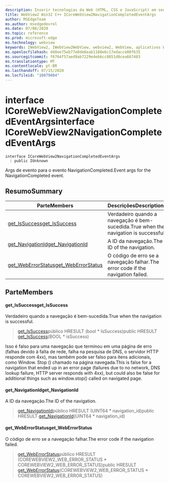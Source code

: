 ```yaml
---
description: Inserir tecnologias da Web (HTML, CSS e JavaScript) em seus aplicativos nativos com o controle WebView2 do Microsoft Edge
title: WebView2 Win32 C++ ICoreWebView2NavigationCompletedEventArgs
author: MSEdgeTeam
ms.author: msedgedevrel
ms.date: 07/08/2020
ms.topic: reference
ms.prod: microsoft-edge
ms.technology: webview
keywords: IWebView2, IWebView2WebView, webview2, WebView, aplicativos Win32, Win32, Edge, ICoreWebView2, ICoreWebView2Controller, controle do navegador, HTML Edge, ICoreWebView2NavigationCompletedEventArgs
ms.openlocfilehash: d40ee75eb77e8de6eab1188e6c17edacce00f635
ms.sourcegitcommit: f6764f57aed9ab7229e4eb6cc8851d0cea667403
ms.translationtype: MT
ms.contentlocale: pt-BR
ms.lasthandoff: 07/15/2020
ms.locfileid: "10879804"
---
```

# <span data-ttu-id="8df5b-104">interface ICoreWebView2NavigationCompletedEventArgs</span><span class="sxs-lookup"><span data-stu-id="8df5b-104">interface ICoreWebView2NavigationCompletedEventArgs</span></span> 

```
interface ICoreWebView2NavigationCompletedEventArgs
  : public IUnknown
```

<span data-ttu-id="8df5b-105">Args de evento para o evento NavigationCompleted.</span><span class="sxs-lookup"><span data-stu-id="8df5b-105">Event args for the NavigationCompleted event.</span></span>

## <span data-ttu-id="8df5b-106">Resumo</span><span class="sxs-lookup"><span data-stu-id="8df5b-106">Summary</span></span>

 <span data-ttu-id="8df5b-107">Parte</span><span class="sxs-lookup"><span data-stu-id="8df5b-107">Members</span></span>                        | <span data-ttu-id="8df5b-108">Descrições</span><span class="sxs-lookup"><span data-stu-id="8df5b-108">Descriptions</span></span>
--------------------------------|---------------------------------------------
[<span data-ttu-id="8df5b-109">get_IsSuccess</span><span class="sxs-lookup"><span data-stu-id="8df5b-109">get_IsSuccess</span></span>](#get_issuccess) | <span data-ttu-id="8df5b-110">Verdadeiro quando a navegação é bem-sucedida.</span><span class="sxs-lookup"><span data-stu-id="8df5b-110">True when the navigation is successful.</span></span>
[<span data-ttu-id="8df5b-111">get_NavigationId</span><span class="sxs-lookup"><span data-stu-id="8df5b-111">get_NavigationId</span></span>](#get_navigationid) | <span data-ttu-id="8df5b-112">A ID da navegação.</span><span class="sxs-lookup"><span data-stu-id="8df5b-112">The ID of the navigation.</span></span>
[<span data-ttu-id="8df5b-113">get_WebErrorStatus</span><span class="sxs-lookup"><span data-stu-id="8df5b-113">get_WebErrorStatus</span></span>](#get_weberrorstatus) | <span data-ttu-id="8df5b-114">O código de erro se a navegação falhar.</span><span class="sxs-lookup"><span data-stu-id="8df5b-114">The error code if the navigation failed.</span></span>

## <span data-ttu-id="8df5b-115">Parte</span><span class="sxs-lookup"><span data-stu-id="8df5b-115">Members</span></span>

#### <span data-ttu-id="8df5b-116">get_IsSuccess</span><span class="sxs-lookup"><span data-stu-id="8df5b-116">get_IsSuccess</span></span> 

<span data-ttu-id="8df5b-117">Verdadeiro quando a navegação é bem-sucedida.</span><span class="sxs-lookup"><span data-stu-id="8df5b-117">True when the navigation is successful.</span></span>

> <span data-ttu-id="8df5b-118">[get_IsSuccess](#get_issuccess)público HRESULT (bool \* IsSuccess)</span><span class="sxs-lookup"><span data-stu-id="8df5b-118">public HRESULT [get_IsSuccess](#get_issuccess)(BOOL \* isSuccess)</span></span>

<span data-ttu-id="8df5b-119">Isso é falso para uma navegação que terminou em uma página de erro (falhas devido à falta de rede, falha na pesquisa de DNS, o servidor HTTP responde com 4xx), mas também pode ser falso para itens adicionais, como Window. Stop () chamado na página navegada.</span><span class="sxs-lookup"><span data-stu-id="8df5b-119">This is false for a navigation that ended up in an error page (failures due to no network, DNS lookup failure, HTTP server responds with 4xx), but could also be false for additional things such as window.stop() called on navigated page.</span></span>

#### <span data-ttu-id="8df5b-120">get_NavigationId</span><span class="sxs-lookup"><span data-stu-id="8df5b-120">get_NavigationId</span></span> 

<span data-ttu-id="8df5b-121">A ID da navegação.</span><span class="sxs-lookup"><span data-stu-id="8df5b-121">The ID of the navigation.</span></span>

> <span data-ttu-id="8df5b-122">[get_NavigationId](#get_navigationid)público HRESULT (UINT64 \* navigation_id)</span><span class="sxs-lookup"><span data-stu-id="8df5b-122">public HRESULT [get_NavigationId](#get_navigationid)(UINT64 \* navigation_id)</span></span>

#### <span data-ttu-id="8df5b-123">get_WebErrorStatus</span><span class="sxs-lookup"><span data-stu-id="8df5b-123">get_WebErrorStatus</span></span> 

<span data-ttu-id="8df5b-124">O código de erro se a navegação falhar.</span><span class="sxs-lookup"><span data-stu-id="8df5b-124">The error code if the navigation failed.</span></span>

> <span data-ttu-id="8df5b-125">[get_WebErrorStatus](#get_weberrorstatus)público HRESULT (COREWEBVIEW2_WEB_ERROR_STATUS \* COREWEBVIEW2_WEB_ERROR_STATUS)</span><span class="sxs-lookup"><span data-stu-id="8df5b-125">public HRESULT [get_WebErrorStatus](#get_weberrorstatus)(COREWEBVIEW2_WEB_ERROR_STATUS \* COREWEBVIEW2_WEB_ERROR_STATUS)</span></span>


